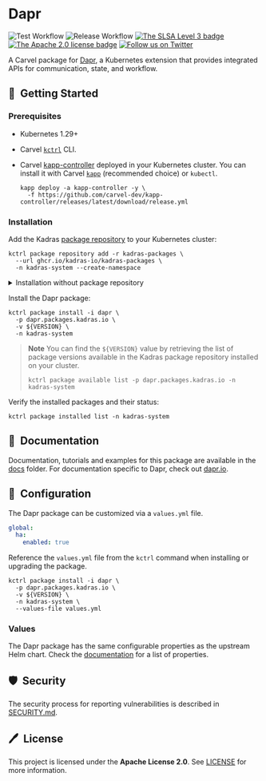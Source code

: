# Dapr

![Test Workflow](https://github.com/kadras-io/package-for-dapr/actions/workflows/test.yml/badge.svg)
![Release Workflow](https://github.com/kadras-io/package-for-dapr/actions/workflows/release.yml/badge.svg)
[![The SLSA Level 3 badge](https://slsa.dev/images/gh-badge-level3.svg)](https://slsa.dev/spec/v1.0/levels)
[![The Apache 2.0 license badge](https://img.shields.io/badge/License-Apache_2.0-blue.svg)](https://opensource.org/licenses/Apache-2.0)
[![Follow us on Twitter](https://img.shields.io/static/v1?label=Twitter&message=Follow&color=1DA1F2)](https://twitter.com/kadrasIO)

A Carvel package for [Dapr](https://dapr.io), a Kubernetes extension that provides integrated APIs for communication, state, and workflow.

## 🚀&nbsp; Getting Started

### Prerequisites

* Kubernetes 1.29+
* Carvel [`kctrl`](https://carvel.dev/kapp-controller/docs/latest/install/#installing-kapp-controller-cli-kctrl) CLI.
* Carvel [kapp-controller](https://carvel.dev/kapp-controller) deployed in your Kubernetes cluster. You can install it with Carvel [`kapp`](https://carvel.dev/kapp/docs/latest/install) (recommended choice) or `kubectl`.

  ```shell
  kapp deploy -a kapp-controller -y \
    -f https://github.com/carvel-dev/kapp-controller/releases/latest/download/release.yml
  ```

### Installation

Add the Kadras [package repository](https://github.com/kadras-io/kadras-packages) to your Kubernetes cluster:

  ```shell
  kctrl package repository add -r kadras-packages \
    --url ghcr.io/kadras-io/kadras-packages \
    -n kadras-system --create-namespace
  ```

<details><summary>Installation without package repository</summary>
The recommended way of installing the Dapr package is via the Kadras <a href="https://github.com/kadras-io/kadras-packages">package repository</a>. If you prefer not using the repository, you can add the package definition directly using <a href="https://carvel.dev/kapp/docs/latest/install"><code>kapp</code></a> or <code>kubectl</code>.

  ```shell
  kubectl create namespace kadras-system
  kapp deploy -a dapr-package -n kadras-system -y \
    -f https://github.com/kadras-io/package-for-dapr/releases/latest/download/metadata.yml \
    -f https://github.com/kadras-io/package-for-dapr/releases/latest/download/package.yml
  ```
</details>

Install the Dapr package:

  ```shell
  kctrl package install -i dapr \
    -p dapr.packages.kadras.io \
    -v ${VERSION} \
    -n kadras-system
  ```

> **Note**
> You can find the `${VERSION}` value by retrieving the list of package versions available in the Kadras package repository installed on your cluster.
> 
>   ```shell
>   kctrl package available list -p dapr.packages.kadras.io -n kadras-system
>   ```

Verify the installed packages and their status:

  ```shell
  kctrl package installed list -n kadras-system
  ```

## 📙&nbsp; Documentation

Documentation, tutorials and examples for this package are available in the [docs](docs) folder.
For documentation specific to Dapr, check out [dapr.io](https://docs.dapr.io).

## 🎯&nbsp; Configuration

The Dapr package can be customized via a `values.yml` file. 

  ```yaml
  global:
    ha:
      enabled: true
  ```

Reference the `values.yml` file from the `kctrl` command when installing or upgrading the package.

  ```shell
  kctrl package install -i dapr \
    -p dapr.packages.kadras.io \
    -v ${VERSION} \
    -n kadras-system \
    --values-file values.yml
  ```

### Values

The Dapr package has the same configurable properties as the upstream Helm chart. Check the [documentation](https://docs.dapr.io/operations/hosting/kubernetes/kubernetes-deploy/) for a list of properties.

## 🛡️&nbsp; Security

The security process for reporting vulnerabilities is described in [SECURITY.md](SECURITY.md).

## 🖊️&nbsp; License

This project is licensed under the **Apache License 2.0**. See [LICENSE](LICENSE) for more information.
